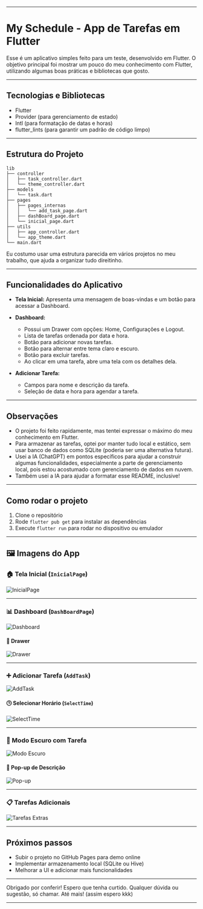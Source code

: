 
---

# My Schedule - App de Tarefas em Flutter

Esse é um aplicativo simples feito para um teste, desenvolvido em Flutter. O objetivo principal foi mostrar um pouco do meu conhecimento com Flutter, utilizando algumas boas práticas e bibliotecas que gosto.

---

## Tecnologias e Bibliotecas

* Flutter
* Provider (para gerenciamento de estado)
* Intl (para formatação de datas e horas)
* flutter\_lints (para garantir um padrão de código limpo)

---

## Estrutura do Projeto

```
lib
├── controller
│   ├── task_controller.dart
│   └── theme_controller.dart
├── models
│   └── task.dart
├── pages
│   ├── pages_internas
│   │   └── add_task_page.dart
│   ├── dashBoard_page.dart
│   └── inicial_page.dart
├── utils
│   ├── app_controller.dart
│   └── app_theme.dart
└── main.dart
```

Eu costumo usar uma estrutura parecida em vários projetos no meu trabalho, que ajuda a organizar tudo direitinho.

---

## Funcionalidades do Aplicativo

* **Tela Inicial:** Apresenta uma mensagem de boas-vindas e um botão para acessar a Dashboard.
* **Dashboard:**

  * Possui um Drawer com opções: Home, Configurações e Logout.
  * Lista de tarefas ordenada por data e hora.
  * Botão para adicionar novas tarefas.
  * Botão para alternar entre tema claro e escuro.
  * Botão para excluir tarefas.
  * Ao clicar em uma tarefa, abre uma tela com os detalhes dela.
* **Adicionar Tarefa:**

  * Campos para nome e descrição da tarefa.
  * Seleção de data e hora para agendar a tarefa.

---

## Observações

* O projeto foi feito rapidamente, mas tentei expressar o máximo do meu conhecimento em Flutter.
* Para armazenar as tarefas, optei por manter tudo local e estático, sem usar banco de dados como SQLite (poderia ser uma alternativa futura).
* Usei a IA (ChatGPT) em pontos específicos para ajudar a construir algumas funcionalidades, especialmente a parte de gerenciamento local, pois estou acostumado com gerenciamento de dados em nuvem.
* Também usei a IA para ajudar a formatar esse README, inclusive!

---

## Como rodar o projeto

1. Clone o repositório
2. Rode `flutter pub get` para instalar as dependências
3. Execute `flutter run` para rodar no dispositivo ou emulador

---

## 🖼️ Imagens do App

### 🏠 Tela Inicial (`InicialPage`)

![InicialPage](image.png)

---

### 📊 Dashboard (`DashBoardPage`)

![Dashboard](image-1.png)

#### 📂 Drawer

![Drawer](image-2.png)

---

### ➕ Adicionar Tarefa (`AddTask`)

![AddTask](image-3.png)

#### 🕒 Selecionar Horário (`SelectTime`)

![SelectTime](image-4.png)

---

### 🌙 Modo Escuro com Tarefa

![Modo Escuro](image-5.png)

#### 📝 Pop-up de Descrição

![Pop-up](image-6.png)

---

### 📋 Tarefas Adicionais

![Tarefas Extras](image-7.png)

---

## Próximos passos

* Subir o projeto no GitHub Pages para demo online
* Implementar armazenamento local (SQLite ou Hive)
* Melhorar a UI e adicionar mais funcionalidades

---

Obrigado por conferir! Espero que tenha curtido.
Qualquer dúvida ou sugestão, só chamar. Até mais! (assim espero kkk)

---
